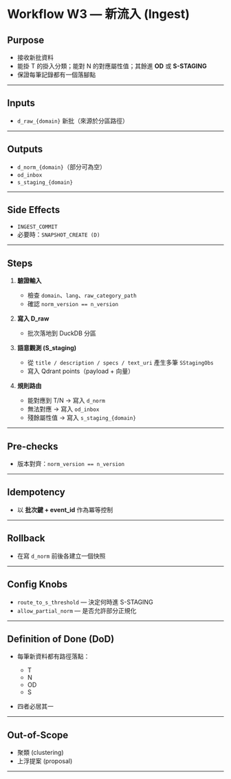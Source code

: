 # Workflow W3 — 新流入 (Ingest)

## Purpose

* 接收新批資料
* 能掛 T 的掛入分類；能對 N 的對應屬性值；其餘進 **OD** 或 **S-STAGING**
* 保證每筆記錄都有一個落腳點

---

## Inputs

* `d_raw_{domain}` 新批（來源於分區路徑）

---

## Outputs

* `d_norm_{domain}`（部分可為空）
* `od_inbox`
* `s_staging_{domain}`

---

## Side Effects

* `INGEST_COMMIT`
* 必要時：`SNAPSHOT_CREATE (D)`

---

## Steps

1. **驗證輸入**

   * 檢查 `domain`、`lang`、`raw_category_path`
   * 確認 `norm_version == n_version`

2. **寫入 D\_raw**

   * 批次落地到 DuckDB 分區

3. **語意觀測 (S\_staging)**

   * 從 `title / description / specs / text_uri` 產生多筆 `SStagingObs`
   * 寫入 Qdrant points（payload + 向量）

4. **規則路由**

   * 能對應到 T/N → 寫入 `d_norm`
   * 無法對應 → 寫入 `od_inbox`
   * 殘餘屬性值 → 寫入 `s_staging_{domain}`

---

## Pre-checks

* 版本對齊：`norm_version == n_version`

---

## Idempotency

* 以 **批次鍵 + event\_id** 作為冪等控制

---

## Rollback

* 在寫 `d_norm` 前後各建立一個快照

---

## Config Knobs

* `route_to_s_threshold` — 決定何時進 S-STAGING
* `allow_partial_norm` — 是否允許部分正規化

---

## Definition of Done (DoD)

* 每筆新資料都有路徑落點：

  * T
  * N
  * OD
  * S
* 四者必居其一

---

## Out-of-Scope

* 聚類 (clustering)
* 上浮提案 (proposal)

---
